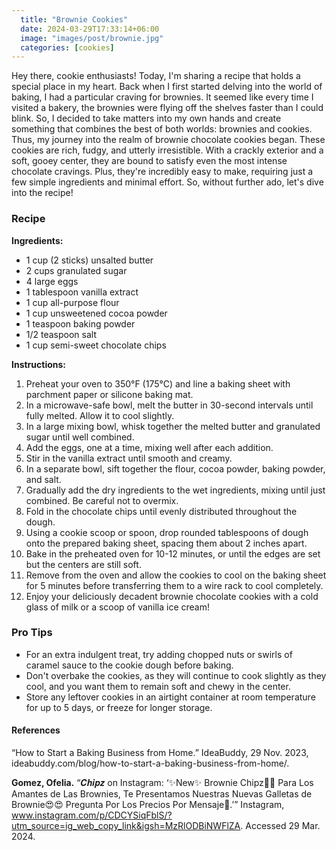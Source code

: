 ```yaml
---
  title: "Brownie Cookies"
  date: 2024-03-29T17:33:14+06:00
  image: "images/post/brownie.jpg"
  categories: [cookies]
---
```


Hey there, cookie enthusiasts! Today, I'm sharing a recipe that holds a special place in my heart. Back when I first started delving into the world of baking, I had a particular craving for brownies. It seemed like every time I visited a bakery, the brownies were flying off the shelves faster than I could blink. So, I decided to take matters into my own hands and create something that combines the best of both worlds: brownies and cookies. Thus, my journey into the realm of brownie chocolate cookies began.
These cookies are rich, fudgy, and utterly irresistible. With a crackly exterior and a soft, gooey center, they are bound to satisfy even the most intense chocolate cravings. Plus, they're incredibly easy to make, requiring just a few simple ingredients and minimal effort. So, without further ado, let's dive into the recipe!

### Recipe

**Ingredients:**

- 1 cup (2 sticks) unsalted butter
- 2 cups granulated sugar
- 4 large eggs
- 1 tablespoon vanilla extract
- 1 cup all-purpose flour
- 1 cup unsweetened cocoa powder
- 1 teaspoon baking powder
- 1/2 teaspoon salt
- 1 cup semi-sweet chocolate chips

**Instructions:**

1. Preheat your oven to 350°F (175°C) and line a baking sheet with parchment paper or silicone baking mat.
2. In a microwave-safe bowl, melt the butter in 30-second intervals until fully melted. Allow it to cool slightly.
3. In a large mixing bowl, whisk together the melted butter and granulated sugar until well combined.
4. Add the eggs, one at a time, mixing well after each addition.
5. Stir in the vanilla extract until smooth and creamy.
6. In a separate bowl, sift together the flour, cocoa powder, baking powder, and salt.
7. Gradually add the dry ingredients to the wet ingredients, mixing until just combined. Be careful not to overmix.
8. Fold in the chocolate chips until evenly distributed throughout the dough.
9. Using a cookie scoop or spoon, drop rounded tablespoons of dough onto the prepared baking sheet, spacing them about 2 inches apart.
10. Bake in the preheated oven for 10-12 minutes, or until the edges are set but the centers are still soft.
11. Remove from the oven and allow the cookies to cool on the baking sheet for 5 minutes before transferring them to a wire rack to cool completely.
12. Enjoy your deliciously decadent brownie chocolate cookies with a cold glass of milk or a scoop of vanilla ice cream!


### Pro Tips

- For an extra indulgent treat, try adding chopped nuts or swirls of caramel sauce to the cookie dough before baking.
- Don't overbake the cookies, as they will continue to cook slightly as they cool, and you want them to remain soft and chewy in the center.
- Store any leftover cookies in an airtight container at room temperature for up to 5 days, or freeze for longer storage.

#### References
“How to Start a Baking Business from Home.” IdeaBuddy, 29 Nov. 2023, ideabuddy.com/blog/how-to-start-a-baking-business-from-home/. 

**Gomez, Ofelia.** “𝑪𝒉𝒊𝒑𝒛 on Instagram: ‘✨New✨ Brownie Chipz🤎🤩 Para Los Amantes de Las Brownies, Te Presentamos Nuestras Nuevas Galletas de Brownie😍😍 Pregunta Por Los Precios Por Mensaje📩.’” Instagram, www.instagram.com/p/CDCYSiqFblS/?utm_source=ig_web_copy_link&igsh=MzRlODBiNWFlZA. Accessed 29 Mar. 2024. 